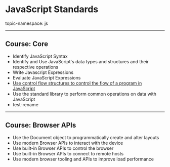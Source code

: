 # JavaScript Standards

topic-namespace: js

---
## Course: Core
- Identify JavaScript Syntax
- Identify and Use JavaScript's data types and structures and their respective operations
- Write Javascript Expressions
- Evaluate JavaScript Expressions
- [Use control flow structures to control the flow of a program in JavaScript](./core/use-control-flow-structures-to-control-the-flow-of-a-program-in-javascript.md)
- Use the standard library to perform common operations on data with JavaScript
- test-rename

---
## Course: Browser APIs
- Use the Document object to programmatically create and alter layouts
- Use modern Browser APIs to interact with the device
- Use built-in Browser APIs to control the browser
- Use built-in Browser APIs to connect to remote hosts
- Use modern browser tooling and APIs to improve load performance
